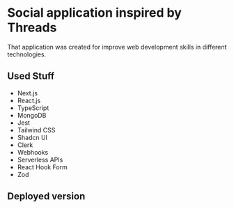 # Social application inspired by Threads

That application was created for improve web development skills in different technologies.

## Used Stuff

- Next.js
- React.js
- TypeScript
- MongoDB
- Jest
- Tailwind CSS
- Shadcn UI
- Clerk
- Webhooks
- Serverless APIs
- React Hook Form
- Zod

## Deployed version

